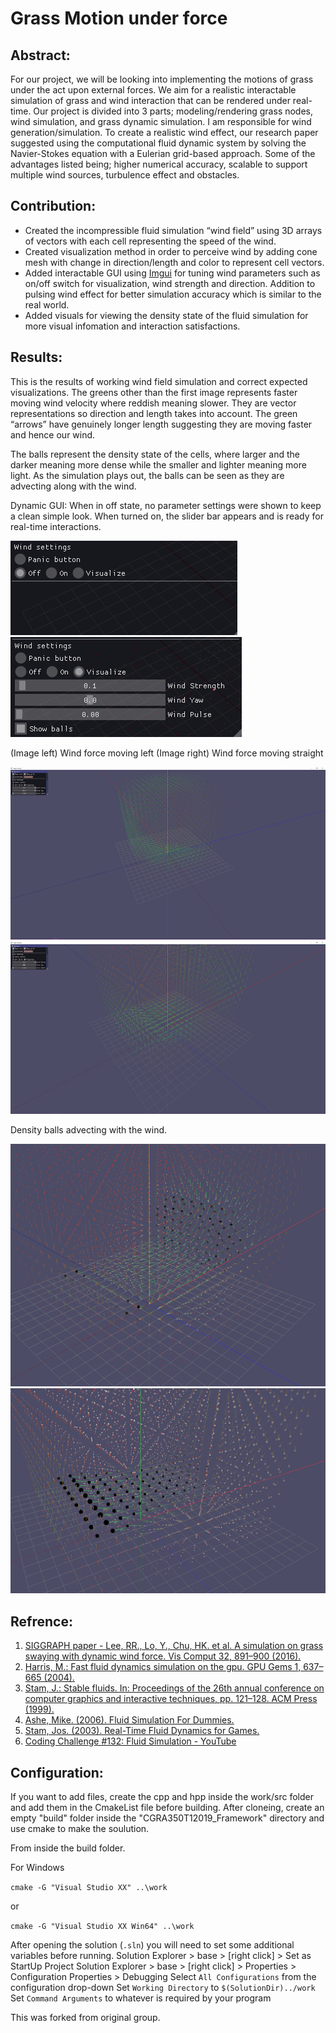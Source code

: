 # Grass Motion under force

## Abstract:

For our project, we will be looking into implementing the motions of grass under the act upon external forces. We aim for a realistic interactable simulation of grass and wind interaction that can be rendered under real-time. Our project is divided into 3 parts; modeling/rendering grass nodes, wind simulation, and grass dynamic simulation. I am responsible for wind generation/simulation. To create a realistic wind effect, our research paper suggested using the computational fluid dynamic system by solving the Navier-Stokes equation with a Eulerian grid-based approach. Some of the advantages listed being; higher numerical accuracy, scalable to support multiple wind sources, turbulence effect and obstacles.

## Contribution:

- Created the incompressible fluid simulation “wind field” using 3D arrays of vectors with each cell representing the speed of the wind.
- Created visualization method in order to perceive wind by adding cone mesh with change in direction/length and color to represent cell vectors.
- Added interactable GUI using [Imgui](https://eliasdaler.github.io/using-imgui-with-sfml-pt2/) for tuning wind parameters such as on/off switch for visualization, wind strength and direction. Addition to pulsing wind effect for better simulation accuracy which is similar to the real world.
- Added visuals for viewing the density state of the fluid simulation for more visual infomation and interaction satisfactions. 

## Results:
This is the results of working wind field simulation and correct expected visualizations. The greens other than the first image represents faster moving wind velocity where reddish meaning slower. They are vector representations so direction and length takes into account. The green “arrows” have genuinely longer length suggesting they are moving faster and hence our wind. 

The balls represent the density state of the cells, where larger and the darker meaning more dense while the smaller and lighter meaning more light. As the simulation plays out, the balls can be seen as they are advecting along with the wind.

Dynamic GUI:
When in off state, no parameter settings were shown to keep a clean simple look.
When turned on, the slider bar appears and is ready for real-time interactions.

![wField](screen_capture/imgui2.png)
![wField](screen_capture/imgui.png)

(Image left) Wind force moving left (Image right) Wind force moving straight

![wField](screen_capture/vel.png)
![wField](screen_capture/vel_flowing.png)

Density balls advecting with the wind.

![wField](screen_capture/Den_flowing.png)
![wField](screen_capture/Density.png)


## Refrence:

1) [SIGGRAPH paper - Lee, RR., Lo, Y., Chu, HK. et al. A simulation on grass swaying with dynamic wind force. Vis Comput 32, 891–900 (2016).](https://link.springer.com/article/10.1007/s00371-016-1263-7)
2) [Harris, M.: Fast fluid dynamics simulation on the gpu. GPU Gems 1, 637–665 (2004).](https://developer.download.nvidia.com/books/HTML/gpugems/gpugems_ch38.html)
3) [Stam, J.: Stable fluids. In: Proceedings of the 26th annual conference on computer graphics and interactive techniques, pp. 121–128. ACM Press (1999).](https://dl.acm.org/doi/10.1145/311535.311548)
4) [Ashe, Mike. (2006). Fluid Simulation For Dummies.](https://www.mikeash.com/pyblog/fluid-simulation-for-dummies.html)
5) [Stam, Jos. (2003). Real-Time Fluid Dynamics for Games.](https://www.researchgate.net/publication/2560062_Real-Time_Fluid_Dynamics_for_Games)
6) [Coding Challenge #132: Fluid Simulation - YouTube](https://www.youtube.com/watch?v=alhpH6ECFvQ)


## Configuration:

If you want to add files, create the cpp and hpp inside the work/src folder and add them in the CmakeList file before building.
After cloneing, create an empty "build" folder inside the "CGRA350T12019_Framework" directory and use cmake to make the soulution.

From inside the build folder.

For Windows

`cmake -G "Visual Studio XX" ..\work`

or

`cmake -G "Visual Studio XX Win64" ..\work`


After opening the solution (`.sln`) you will need to set some additional variables before running.
Solution Explorer > base > [right click] > Set as StartUp Project
Solution Explorer > base > [right click] > Properties > Configuration Properties > Debugging
Select `All Configurations` from the configuration drop-down
Set `Working Directory` to `$(SolutionDir)../work`
Set `Command Arguments` to whatever is required by your program

This was forked from original group. 

